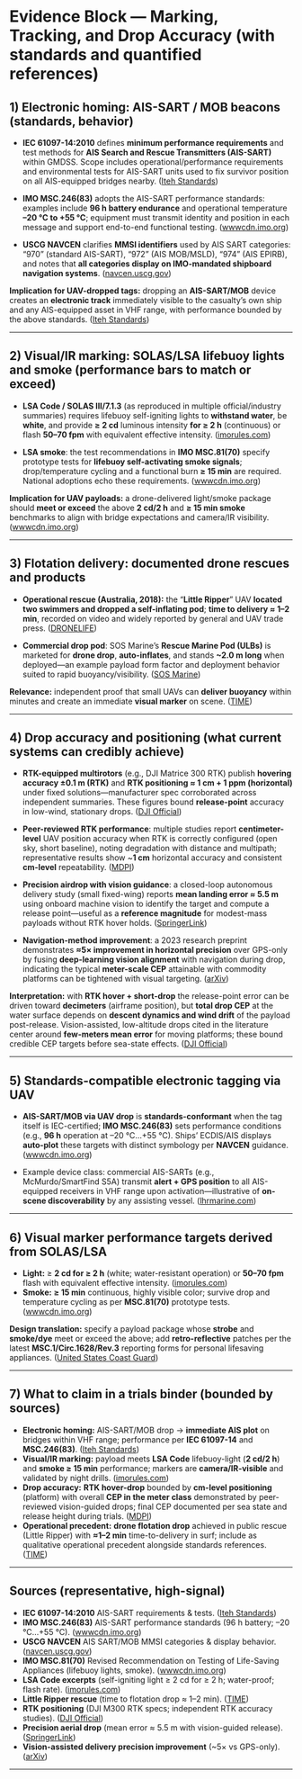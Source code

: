 # Evidence Block — Marking, Tracking, and Drop Accuracy (with standards and quantified references)

## 1) Electronic homing: AIS-SART / MOB beacons (standards, behavior)

- **IEC 61097-14:2010** defines **minimum performance requirements** and test methods for **AIS Search and Rescue Transmitters (AIS-SART)** within GMDSS. Scope includes operational/performance requirements and environmental tests for AIS-SART units used to fix survivor position on all AIS-equipped bridges nearby. ([Iteh Standards](https://cdn.standards.iteh.ai/samples/16694/7bf752a5752548be8abe3a3b90f71445/IEC-61097-14-2010.pdf?utm_source=chatgpt.com "IEC 61097-14"))

- **IMO MSC.246(83)** adopts the AIS-SART performance standards: examples include **96 h battery endurance** and operational temperature **–20 °C to +55 °C**; equipment must transmit identity and position in each message and support end-to-end functional testing. ([wwwcdn.imo.org](https://wwwcdn.imo.org/localresources/en/KnowledgeCentre/IndexofIMOResolutions/MSCResolutions/MSC.246%2883%29.pdf?utm_source=chatgpt.com "RESOLUTION MSC.246(83) (adopted on 8 October 2007) ..."))

- **USCG NAVCEN** clarifies **MMSI identifiers** used by AIS SART categories: “970” (standard AIS-SART), “972” (AIS MOB/MSLD), “974” (AIS EPIRB), and notes that **all categories display on IMO-mandated shipboard navigation systems**. ([navcen.uscg.gov](https://www.navcen.uscg.gov/types-of-ais?utm_source=chatgpt.com "Types Of Automatic Identification Systems (Per ITU-R M.1371 ..."))

**Implication for UAV-dropped tags:** dropping an **AIS-SART/MOB** device creates an **electronic track** immediately visible to the casualty’s own ship and any AIS-equipped asset in VHF range, with performance bounded by the above standards. ([Iteh Standards](https://cdn.standards.iteh.ai/samples/16694/7bf752a5752548be8abe3a3b90f71445/IEC-61097-14-2010.pdf?utm_source=chatgpt.com "IEC 61097-14"))

---

## 2) Visual/IR marking: SOLAS/LSA lifebuoy lights and smoke (performance bars to match or exceed)

- **LSA Code / SOLAS III/7.1.3** (as reproduced in multiple official/industry summaries) requires lifebuoy self-igniting lights to **withstand water**, be **white**, and provide **≥ 2 cd** luminous intensity **for ≥ 2 h** (continuous) or flash **50–70 fpm** with equivalent effective intensity. ([imorules.com](https://www.imorules.com/GUID-CE112D86-3D78-44D0-A2D4-C40D56F8B397.html?utm_source=chatgpt.com "2.1.2 Lifebuoy self-igniting lights"))

- **LSA smoke**: the test recommendations in **IMO MSC.81(70)** specify prototype tests for **lifebuoy self-activating smoke signals**; drop/temperature cycling and a functional burn **≥ 15 min** are required. National adoptions echo these requirements. ([wwwcdn.imo.org](https://wwwcdn.imo.org/localresources/en/KnowledgeCentre/IndexofIMOResolutions/MSCResolutions/MSC.81%2870%29.pdf?utm_source=chatgpt.com "RESOLUTION MSC.81(70) (adopted on 11 December ..."))

**Implication for UAV payloads:** a drone-delivered light/smoke package should **meet or exceed** the above **2 cd/2 h** and **≥ 15 min smoke** benchmarks to align with bridge expectations and camera/IR visibility. ([wwwcdn.imo.org](https://wwwcdn.imo.org/localresources/en/KnowledgeCentre/IndexofIMOResolutions/MSCResolutions/MSC.81%2870%29.pdf?utm_source=chatgpt.com "RESOLUTION MSC.81(70) (adopted on 11 December ..."))

---

## 3) Flotation delivery: documented drone rescues and products

- **Operational rescue (Australia, 2018):** the “**Little Ripper**” UAV **located two swimmers and dropped a self-inflating pod**; **time to delivery ≈ 1–2 min**, recorded on video and widely reported by general and UAV trade press. ([DRONELIFE](https://dronelife.com/2018/01/18/little-ripper-drone-saves-swimmers-australia/?utm_source=chatgpt.com "Watch: Little Ripper Drone Saves Swimmers Down Under"))

- **Commercial drop pod**: SOS Marine’s **Rescue Marine Pod (ULBs)** is marketed for **drone drop**, **auto-inflates**, and stands **~2.0 m long** when deployed—an example payload form factor and deployment behavior suited to rapid buoyancy/visibility. ([SOS Marine](https://www.sosmarine.com/product/rescue-pods-sos-5701/?utm_source=chatgpt.com "Little Ripper Rescue PODS SOS-5701"))

**Relevance:** independent proof that small UAVs can **deliver buoyancy** within minutes and create an immediate **visual marker** on scene. ([TIME](https://time.com/5109269/surf-drone-rescue-worlds-first-australia/?utm_source=chatgpt.com "Watch the World's First Ever Drone Surf Rescue"))

---

## 4) Drop accuracy and positioning (what current systems can credibly achieve)

- **RTK-equipped multirotors** (e.g., DJI Matrice 300 RTK) publish **hovering accuracy ±0.1 m (RTK)** and **RTK positioning ≈ 1 cm + 1 ppm (horizontal)** under fixed solutions—manufacturer spec corroborated across independent summaries. These figures bound **release-point** accuracy in low-wind, stationary drops. ([DJI Official](https://www.dji.com/support/product/matrice-300?utm_source=chatgpt.com "Support for Matrice 300 RTK"))

- **Peer-reviewed RTK performance**: multiple studies report **centimeter-level** UAV position accuracy when RTK is correctly configured (open sky, short baseline), noting degradation with distance and multipath; representative results show ~**1 cm** horizontal accuracy and consistent **cm-level** repeatability. ([MDPI](https://www.mdpi.com/1424-8220/23/13/5858?utm_source=chatgpt.com "Image Mapping Accuracy Evaluation Using UAV with ..."))

- **Precision airdrop with vision guidance**: a closed-loop autonomous delivery study (small fixed-wing) reports **mean landing error ≈ 5.5 m** using onboard machine vision to identify the target and compute a release point—useful as a **reference magnitude** for modest-mass payloads without RTK hover holds. ([SpringerLink](https://link.springer.com/article/10.1007/s10514-020-09902-3?utm_source=chatgpt.com "Autonomous ballistic airdrop of objects from a small fixed- ..."))

- **Navigation-method improvement**: a 2023 research preprint demonstrates **≈5× improvement in horizontal precision** over GPS-only by fusing **deep-learning vision alignment** with navigation during drop, indicating the typical **meter-scale CEP** attainable with commodity platforms can be tightened with visual targeting. ([arXiv](https://arxiv.org/html/2310.06329?utm_source=chatgpt.com "Precise Payload Delivery via Unmanned Aerial Vehicles"))

**Interpretation:** with **RTK hover + short-drop** the release-point error can be driven toward **decimeters** (airframe position), but **total drop CEP** at the water surface depends on **descent dynamics and wind drift** of the payload post-release. Vision-assisted, low-altitude drops cited in the literature center around **few-meters mean error** for moving platforms; these bound credible CEP targets before sea-state effects. ([DJI Official](https://www.dji.com/support/product/matrice-300?utm_source=chatgpt.com "Support for Matrice 300 RTK"))

---

## 5) Standards-compatible electronic tagging via UAV

- **AIS-SART/MOB via UAV drop** is **standards-conformant** when the tag itself is IEC-certified; **IMO MSC.246(83)** sets performance conditions (e.g., **96 h** operation at –20 °C…+55 °C). Ships’ ECDIS/AIS displays **auto-plot** these targets with distinct symbology per **NAVCEN** guidance. ([wwwcdn.imo.org](https://wwwcdn.imo.org/localresources/en/KnowledgeCentre/IndexofIMOResolutions/MSCResolutions/MSC.246%2883%29.pdf?utm_source=chatgpt.com "RESOLUTION MSC.246(83) (adopted on 8 October 2007) ..."))

- Example device class: commercial AIS-SARTs (e.g., McMurdo/SmartFind S5A) transmit **alert + GPS position** to all AIS-equipped receivers in VHF range upon activation—illustrative of **on-scene discoverability** by any assisting vessel. ([lhrmarine.com](https://www.lhrmarine.com/product/smartfind-s5a-ais-sart?utm_source=chatgpt.com "SmartFind S5A AIS SART, McMurdo (Seas of Solutions)"))

---

## 6) Visual marker performance targets derived from SOLAS/LSA

- **Light:** ≥ **2 cd for ≥ 2 h** (white; water-resistant operation) or **50–70 fpm** flash with equivalent effective intensity. ([imorules.com](https://www.imorules.com/GUID-CE112D86-3D78-44D0-A2D4-C40D56F8B397.html?utm_source=chatgpt.com "2.1.2 Lifebuoy self-igniting lights"))
- **Smoke:** **≥ 15 min** continuous, highly visible color; survive drop and temperature cycling as per **MSC.81(70)** prototype tests. ([wwwcdn.imo.org](https://wwwcdn.imo.org/localresources/en/KnowledgeCentre/IndexofIMOResolutions/MSCResolutions/MSC.81%2870%29.pdf?utm_source=chatgpt.com "RESOLUTION MSC.81(70) (adopted on 11 December ..."))

**Design translation:** specify a payload package whose **strobe** and **smoke/dye** meet or exceed the above; add **retro-reflective** patches per the latest **MSC.1/Circ.1628/Rev.3** reporting forms for personal lifesaving appliances. ([United States Coast Guard](https://www.dco.uscg.mil/Portals/9/MSC_1-Circ_1628-Rev_3.pdf?utm_source=chatgpt.com "MSC.1/Circ.1628/Rev.3 22 January 2025 REVISED ..."))

---

## 7) What to claim in a trials binder (bounded by sources)

- **Electronic homing:** AIS-SART/MOB drop → **immediate AIS plot** on bridges within VHF range; performance per **IEC 61097-14** and **MSC.246(83)**. ([Iteh Standards](https://cdn.standards.iteh.ai/samples/16694/7bf752a5752548be8abe3a3b90f71445/IEC-61097-14-2010.pdf?utm_source=chatgpt.com "IEC 61097-14"))
- **Visual/IR marking:** payload meets **LSA Code** lifebuoy-light (**2 cd/2 h**) and **smoke ≥ 15 min** performance; markers are **camera/IR-visible** and validated by night drills. ([imorules.com](https://www.imorules.com/GUID-CE112D86-3D78-44D0-A2D4-C40D56F8B397.html?utm_source=chatgpt.com "2.1.2 Lifebuoy self-igniting lights"))
- **Drop accuracy:** **RTK hover-drop** bounded by **cm-level positioning** (platform) with overall **CEP in the meter class** demonstrated by peer-reviewed vision-guided drops; final CEP documented per sea state and release height during trials. ([MDPI](https://www.mdpi.com/1424-8220/23/13/5858?utm_source=chatgpt.com "Image Mapping Accuracy Evaluation Using UAV with ..."))
- **Operational precedent:** **drone flotation drop** achieved in public rescue (Little Ripper) with **≈1–2 min** time-to-delivery in surf; include as qualitative operational precedent alongside standards references. ([TIME](https://time.com/5109269/surf-drone-rescue-worlds-first-australia/?utm_source=chatgpt.com "Watch the World's First Ever Drone Surf Rescue"))

---

## Sources (representative, high-signal)

- **IEC 61097-14:2010** AIS-SART requirements & tests. ([Iteh Standards](https://cdn.standards.iteh.ai/samples/16694/7bf752a5752548be8abe3a3b90f71445/IEC-61097-14-2010.pdf?utm_source=chatgpt.com "IEC 61097-14"))
- **IMO MSC.246(83)** AIS-SART performance standards (96 h battery; –20 °C…+55 °C). ([wwwcdn.imo.org](https://wwwcdn.imo.org/localresources/en/KnowledgeCentre/IndexofIMOResolutions/MSCResolutions/MSC.246%2883%29.pdf?utm_source=chatgpt.com "RESOLUTION MSC.246(83) (adopted on 8 October 2007) ..."))
- **USCG NAVCEN** AIS SART/MOB MMSI categories & display behavior. ([navcen.uscg.gov](https://www.navcen.uscg.gov/types-of-ais?utm_source=chatgpt.com "Types Of Automatic Identification Systems (Per ITU-R M.1371 ..."))
- **IMO MSC.81(70)** Revised Recommendation on Testing of Life-Saving Appliances (lifebuoy lights, smoke). ([wwwcdn.imo.org](https://wwwcdn.imo.org/localresources/en/KnowledgeCentre/IndexofIMOResolutions/MSCResolutions/MSC.81%2870%29.pdf?utm_source=chatgpt.com "RESOLUTION MSC.81(70) (adopted on 11 December ..."))
- **LSA Code excerpts** (self-igniting light ≥ 2 cd for ≥ 2 h; water-proof; flash rate). ([imorules.com](https://www.imorules.com/GUID-CE112D86-3D78-44D0-A2D4-C40D56F8B397.html?utm_source=chatgpt.com "2.1.2 Lifebuoy self-igniting lights"))
- **Little Ripper rescue** (time to flotation drop ≈ 1–2 min). ([TIME](https://time.com/5109269/surf-drone-rescue-worlds-first-australia/?utm_source=chatgpt.com "Watch the World's First Ever Drone Surf Rescue"))
- **RTK positioning** (DJI M300 RTK specs; independent RTK accuracy studies). ([DJI Official](https://www.dji.com/support/product/matrice-300?utm_source=chatgpt.com "Support for Matrice 300 RTK"))
- **Precision aerial drop** (mean error ≈ 5.5 m with vision-guided release). ([SpringerLink](https://link.springer.com/article/10.1007/s10514-020-09902-3?utm_source=chatgpt.com "Autonomous ballistic airdrop of objects from a small fixed- ..."))
- **Vision-assisted delivery precision improvement** (~5× vs GPS-only). ([arXiv](https://arxiv.org/html/2310.06329?utm_source=chatgpt.com "Precise Payload Delivery via Unmanned Aerial Vehicles"))

---
